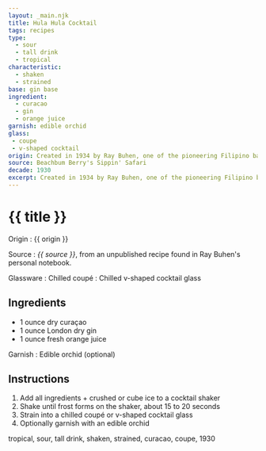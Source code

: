 ```yaml
---
layout: _main.njk
title: Hula Hula Cocktail
tags: recipes
type:
  - sour
  - tall drink
  - tropical
characteristic:
  - shaken
  - strained
base: gin base
ingredient:
  - curacao
  - gin
  - orange juice
garnish: edible orchid
glass:
 - coupe
 - v-shaped cocktail
origin: Created in 1934 by Ray Buhen, one of the pioneering Filipino bartenders of tiki's early days. Ray concocted this drink while working at his first bartending job at the Beverly Hills Hotel.
source: Beachbum Berry's Sippin' Safari
decade: 1930
excerpt: Created in 1934 by Ray Buhen, one of the pioneering Filipino bartenders of tiki's early days. Ray concocted this drink while working at his first bartending job at the Beverly Hills Hotel.
---
```

<!-- markdownlint-disable MD025 -->
# {{ title }}
<!-- markdownlint-enable MD025 -->

Origin
  : {{ origin }}

Source
  : <cite><span data-pagefind-filter="Source">{{ source }}</span></cite>, from an unpublished recipe found in Ray Buhen's personal notebook.

Glassware
  : Chilled coupé
  : Chilled v-shaped cocktail glass

## Ingredients

* 1 ounce dry curaçao
* 1 ounce London dry gin
* 1 ounce fresh orange juice

Garnish
  : <span data-pagefind-filter="Garnish">Edible orchid</span> (optional)

## Instructions

1. Add all ingredients + crushed or cube ice to a cocktail shaker
2. Shake until frost forms on the shaker, about 15 to 20 seconds
3. Strain into a chilled coupé or v-shaped cocktail glass
4. Optionally garnish with an edible orchid

<div
  data-cat[0]="Drink"
  data-type[0]="Sour"
  data-type[1]="Tall drink"
  data-type[2]="Tropical"
  data-char[0]="Shaken"
  data-char[1]="Strained"
  data-base[0]="Gin"
  data-ingredient[0]="Gin, London dry"
  data-ingredient[1]="Curaçao"
  data-ingredient[2]="Curaçao, dry"
  data-ingredient[3]="Orange juice"
  data-origin[0]="Ray Buhen"
  data-origin[1]="Beverly Hills Hotel, Los Angeles"
  data-glass[0]="Coupé"
  data-glass[1]="Cocktail glass, stemmed"
  data-glass[2]="Cocktail glass, v-shaped"
  data-decade[0]="1930"
  data-pagefind-filter="
    Category[data-cat[0]],
    Type[data-type[0]],
    Type[data-type[1]],
    Type[data-type[2]],
    Characteristic[data-char[0]],
    Characteristic[data-char[1]],
    Base[data-base[0]],
    Ingredient[data-ingredient[0]],
    Ingredient[data-ingredient[1]],
    Ingredient[data-ingredient[2]],
    Ingredient[data-ingredient[3]],
    Origin[data-origin[0]],
    Origin[data-origin[1]],
    Glassware[data-glass[0]],
    Glassware[data-glass[1]],
    Glassware[data-glass[2]],
    Decade[data-decade[0]]
  "
>
</div>

<div class="keywords" aria-hidden>tropical, sour, tall drink, shaken, strained, curacao, coupe, 1930</div>
